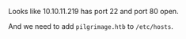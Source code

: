 Looks like 10.10.11.219 has port 22 and port 80 open.

And we need to add `pilgrimage.htb` to `/etc/hosts`.